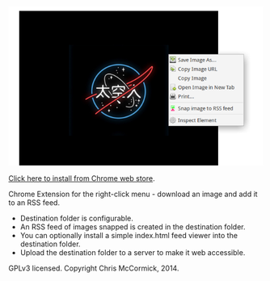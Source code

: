 ![Screenshot of the extension in action](./screenshot.png)

[Click here to install from Chrome web store](https://chrome.google.com/webstore/detail/pmleogpeepphbpbebpldklnkejieooda/).

Chrome Extension for the right-click menu - download an image and add it to an RSS feed.

 * Destination folder is configurable.
 * An RSS feed of images snapped is created in the destination folder.
 * You can optionally install a simple index.html feed viewer into the destination folder.
 * Upload the destination folder to a server to make it web accessible.

GPLv3 licensed. Copyright Chris McCormick, 2014.
